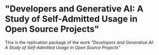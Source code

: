 # "Developers and Generative AI: A Study of Self-Admitted Usage in Open Source Projects"

This is the replication package of the work *"Developers and Generative AI: A Study of Self-Admitted Usage in Open Source Projects"*
